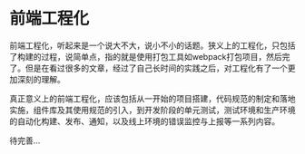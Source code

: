 # 前端工程化

前端工程化，听起来是一个说大不大，说小不小的话题。狭义上的工程化，只包括了构建的过程，说简单点，指的就是使用打包工具如webpack打包项目，然后完了。但是在看过很多的文章，经过了自己长时间的实践之后，对工程化有了一个更加深刻的理解。

真正意义上的前端工程化，应该包括从一开始的项目搭建，代码规范的制定和落地实施，组件库及其使用规范的引入，到开发阶段的单元测试，测试环境和生产环境的自动化构建、发布、通知，以及线上环境的错误监控与上报等一系列内容。

待完善...